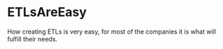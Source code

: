 # ETLsAreEasy
How creating ETLs is very easy, for most of the companies it is what will fulfill their needs. 
